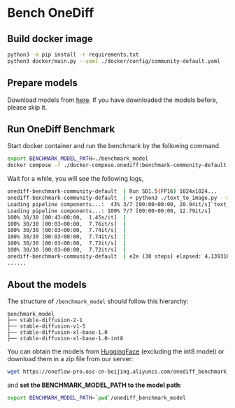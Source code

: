 # Bench OneDiff

## Build docker image

```bash
python3 -m pip install -r requirements.txt
python3 docker/main.py --yaml ./docker/config/community-default.yaml
```

## Prepare models

Download models from [here](#About-the-models). If you have downloaded the models before, please skip it.

## Run OneDiff Benchmark

Start docker container and run the benchmark by the following command.

```bash
export BENCHMARK_MODEL_PATH=./benchmark_model
docker compose -f ./docker-compose.onediff:benchmark-community-default.yaml up
```

Wait for a while, you will see the following logs,

```bash
onediff-benchmark-community-default  | Run SD1.5(FP16) 1024x1024...
onediff-benchmark-community-default  | + python3 ./text_to_image.py --model /benchmark_model/stable-diffusion-v1-5 --warmup 5 --height 1024 --width 1024
Loading pipeline components...:  43% 3/7 [00:00<00:00, 20.94it/s]`text_config_dict` is provided which will be used to initialize `CLIPTextConfig`. The value `text_config["id2label"]` will be overriden.
Loading pipeline components...: 100% 7/7 [00:00<00:00, 12.79it/s]
100% 30/30 [00:43<00:00,  1.45s/it]  |
100% 30/30 [00:03<00:00,  7.76it/s]  |
100% 30/30 [00:03<00:00,  7.74it/s]  |
100% 30/30 [00:03<00:00,  7.74it/s]  |
100% 30/30 [00:03<00:00,  7.72it/s]  |
100% 30/30 [00:03<00:00,  7.72it/s]  |
onediff-benchmark-community-default  | e2e (30 steps) elapsed: 4.1393163204193115 s, cuda memory usage: 7226.875 MiB
......
```

## About the models

The structure of `/benchmark_model` should follow this hierarchy:

```text
benchmark_model
├── stable-diffusion-2-1
├── stable-diffusion-v1-5
├── stable-diffusion-xl-base-1.0
├── stable-diffusion-xl-base-1.0-int8
```

You can obtain the models from [HuggingFace](https://huggingface.co) (excluding the int8 model) or download them in a zip file from our server:

```bash
wget https://oneflow-pro.oss-cn-beijing.aliyuncs.com/onediff_benchmark_model.zip -O onediff_benchmark_model.zip && unzip ./onediff_benchmark_model.zip -d .
```

and **set the BENCHMARK_MODEL_PATH to the model path**:

```bash
export BENCHMARK_MODEL_PATH=`pwd`/onediff_benchmark_model
```


